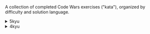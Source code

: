 A collection of completed Code Wars exercises ("kata"), organized by difficulty and solution language.

<details>
<summary>5kyu</summary>
  <ul>
    <div>
      <a href="https://www.codewars.com/kata/513e08acc600c94f01000001">RGB to hex</a>
      &nbsp;&mdash;&nbsp;
      <a href="./ruby/5kyu/rgb_to_hex.rb">ruby</a>
    </div>
    <div>
      <a href="https://www.codewars.com/kata/54d512e62a5e54c96200019e">Primes in numbers</a>
      &nbsp;&mdash;&nbsp;
      <a href="./ruby/5kyu/primes_in_numbers.rb">ruby</a>
    </div>
    <div>
      <a href="https://www.codewars.com/kata/515bb423de843ea99400000a">Pagination helper</a>
      &nbsp;&mdash;&nbsp;
      <a href="./ruby/5kyu/pagination_helper.rb">ruby</a>
    </div>
    <div>
      <a href="https://www.codewars.com/kata/5541f58a944b85ce6d00006a">Product of consecutive fibonacci numbers</a>
      &nbsp;&mdash;&nbsp;
      <a href="./python/5kyu/product_fib_numbers.py">python</a>
    </div>
    <div>
      <a href="https://www.codewars.com/kata/54521e9ec8e60bc4de000d6c">Max subarray sum</a>
      &nbsp;&mdash;&nbsp;
      <a href="./python/5kyu/max_subarray_sum.py">python</a>
    </div>
    <div>
      <a href="https://www.codewars.com/kata/514a024011ea4fb54200004b">Extract domain from URL</a>
      &nbsp;&mdash;&nbsp;
      <a href="./python/5kyu/extract_domain_from_url.py">python</a>
    </div>
    <div>
      <a href="https://www.codewars.com/kata/530e15517bc88ac656000716">Rot13 encoding</a>
      &nbsp;&mdash;&nbsp;
      <a href="./python/5kyu/rot_13.py">python</a>
    </div>
    <div>
      <a href="https://www.codewars.com/kata/54a91a4883a7de5d7800009c">String incrementer</a>
      &nbsp;&mdash;&nbsp;
      <a href="./python/5kyu/string_incrementer.py">python</a>
    </div>
  </ul>
</details>

<details>
<summary>4kyu</summary>
  <ul>
    <div>
      <a href="https://www.codewars.com/kata/51fda2d95d6efda45e00004e">Code Wars ranking system</a>
      &nbsp;&mdash;&nbsp;
      <a href="./ruby/4kyu/ranking_system.rb">ruby</a>
    </div>
    <div>
      <a href="https://www.codewars.com/kata/520446778469526ec0000001">Nested structure comparison</a>
      &nbsp;&mdash;&nbsp;
      <a href="./ruby/4kyu/nested_structure_comparison.rb">ruby</a>
    </div>
  </ul>
</details>